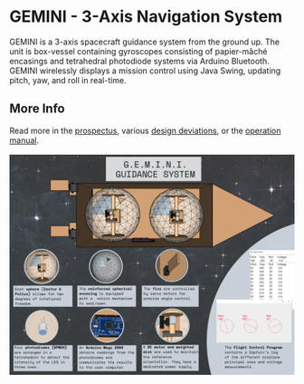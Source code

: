 # GEMINI - 3-Axis Navigation System


GEMINI is a 3-axis spacecraft guidance system from the ground up. The unit is box-vessel containing gyroscopes consisting of papier-mâché encasings and tetrahedral photodiode systems via Arduino Bluetooth. GEMINI wirelessly displays a mission control using Java Swing, updating pitch, yaw, and roll in real-time.


## More Info

Read more in the <a href="prospectus.pdf">prospectus</a>, various <a href="deviations.pdf">design deviations</a>, or the <a href="final-manual.pdf">operation manual</a>. <br><br>
<img src="src/infographic.png" alt="Infographic of Final Product (GEMINI)">

